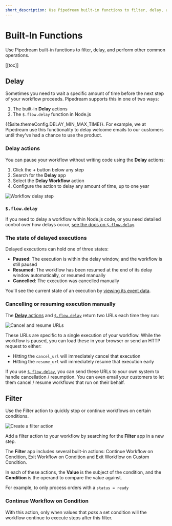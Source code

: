 ```yaml
---
short_description: Use Pipedream built-in functions to filter, delay, and perform other common operations.
---
```


# Built-In Functions

Use Pipedream built-in functions to filter, delay, and perform other common operations.

[[toc]]

## Delay

<VideoPlayer title="Delaying Workflow Steps" url="https://www.youtube.com/embed/IBORwBnIZ-k" />

Sometimes you need to wait a specific amount of time before the next step of your workflow proceeds. Pipedream supports this in one of two ways:

1. The built-in **Delay** actions
2. The `$.flow.delay` function in Node.js

{{$site.themeConfig.DELAY_MIN_MAX_TIME}}. For example, we at Pipedream use this functionality to delay welcome emails to our customers until they've had a chance to use the product.

### Delay actions

You can pause your workflow without writing code using the **Delay** actions:

1. Click the **+** button below any step
2. Search for the **Delay** app
3. Select the **Delay Workflow** action
4. Configure the action to delay any amount of time, up to one year

![Workflow delay step](https://res.cloudinary.com/pipedreamin/image/upload/v1651551140/docs/Screen_Shot_2022-05-02_at_8.26.46_PM_hfhil5.png)

### `$.flow.delay`

If you need to delay a workflow within Node.js code, or you need detailed control over how delays occur, [see the docs on `$.flow.delay`](/code/nodejs/delay/).

### The state of delayed executions

Delayed executions can hold one of three states:

- **Paused**: The execution is within the delay window, and the workflow is still paused
- **Resumed**: The workflow has been resumed at the end of its delay window automatically, or resumed manually
- **Cancelled**: The execution was cancelled manually

You'll see the current state of an execution by [viewing its event data](/workflows/events/inspect/).

### Cancelling or resuming execution manually

The [**Delay** actions](#delay-actions) and [`$.flow.delay`](/code/nodejs/delay/) return two URLs each time they run:

![Cancel and resume URLs](https://res.cloudinary.com/pipedreamin/image/upload/v1651551860/docs/Screen_Shot_2022-05-02_at_9.16.11_PM_ahw7tu.png)

These URLs are specific to a single execution of your workflow. While the workflow is paused, you can load these in your browser or send an HTTP request to either:

- Hitting the `cancel_url` will immediately cancel that execution
- Hitting the `resume_url` will immediately resume that execution early

If you use [`$.flow.delay`](/code/nodejs/delay/), you can send these URLs to your own system to handle cancellation / resumption. You can even email your customers to let them cancel / resume workflows that run on their behalf.

## Filter

<VideoPlayer title="Conditionally run Workflows" url="https://www.youtube.com/embed/sajgIH3dG58" />

Use the Filter action to quickly stop or continue workflows on certain conditions.

![Create a filter action](https://res.cloudinary.com/pipedreamin/image/upload/v1651603927/docs/animations/CleanShot_2022-05-03_at_13.51.17_za1skw.gif)

Add a filter action to your workflow by searching for the **Filter** app in a new step.

The **Filter** app includes several built-in actions: Continue Workflow on Condition, Exit Workflow on Condition and Exit Workflow on Custom Condition.

In each of these actions, the **Value** is the subject of the condition, and the **Condition** is the operand to compare the value against.

For example, to only process orders with a `status = ready`

### Continue Workflow on Condition

With this action, only when values that _pass_ a set condition will the workflow continue to execute steps after this filter.


